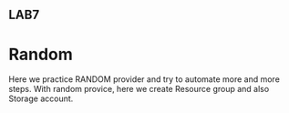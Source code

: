 ## LAB7

# Random

Here we practice RANDOM provider and try to automate more and more steps.
With random provice, here we create Resource group and also Storage account.